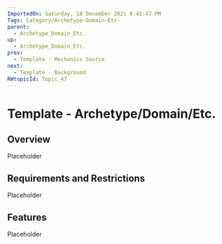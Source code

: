 ```yaml
---
ImportedOn: Saturday, 18 December 2021 8:41:47 PM
Tags: Category/Archetype-Domain-Etc-
parent:
  - Archetype_Domain_Etc.
up:
  - Archetype_Domain_Etc.
prev:
  - Template - Mechanics Source
next:
  - Template - Background
RWtopicId: Topic_47
---
```

# Template - Archetype/Domain/Etc.
## Overview
Placeholder

## Requirements and Restrictions
Placeholder

## Features
Placeholder


